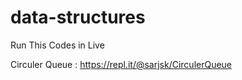 # data-structures


Run This Codes in Live 

Circuler Queue : https://repl.it/@sarjsk/CirculerQueue
